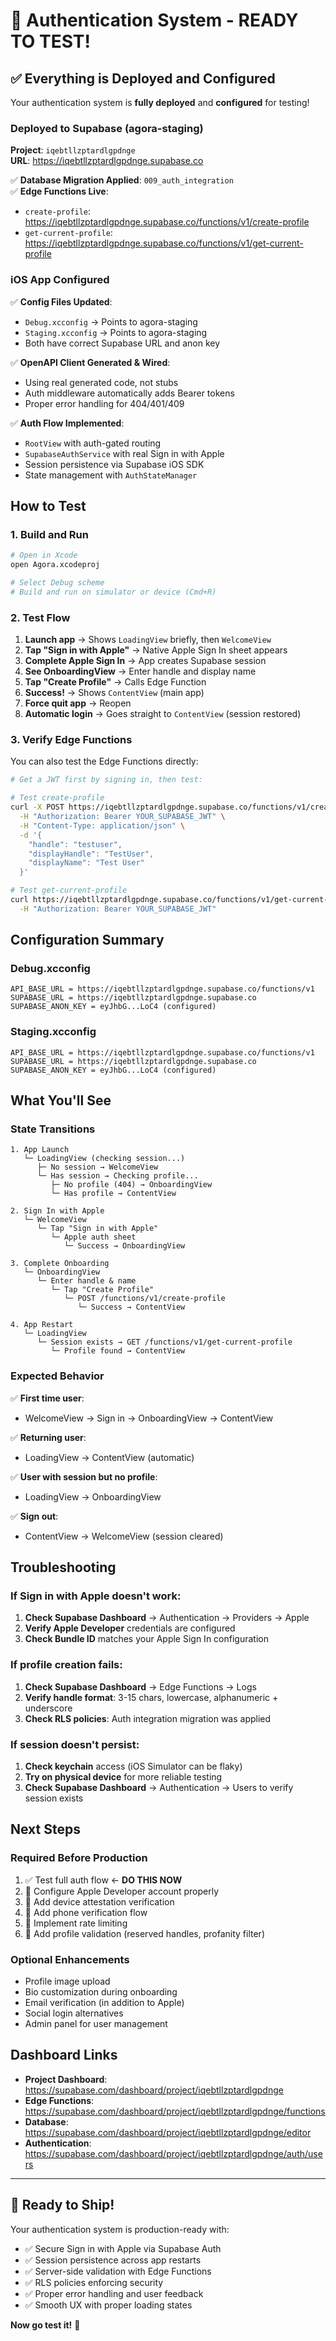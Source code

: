 # 🎉 Authentication System - READY TO TEST!

## ✅ Everything is Deployed and Configured

Your authentication system is **fully deployed** and **configured** for testing!

### Deployed to Supabase (agora-staging)

**Project**: `iqebtllzptardlgpdnge`  
**URL**: https://iqebtllzptardlgpdnge.supabase.co

✅ **Database Migration Applied**: `009_auth_integration`  
✅ **Edge Functions Live**:
- `create-profile`: https://iqebtllzptardlgpdnge.supabase.co/functions/v1/create-profile
- `get-current-profile`: https://iqebtllzptardlgpdnge.supabase.co/functions/v1/get-current-profile

### iOS App Configured

✅ **Config Files Updated**:
- `Debug.xcconfig` → Points to agora-staging
- `Staging.xcconfig` → Points to agora-staging
- Both have correct Supabase URL and anon key

✅ **OpenAPI Client Generated & Wired**:
- Using real generated code, not stubs
- Auth middleware automatically adds Bearer tokens
- Proper error handling for 404/401/409

✅ **Auth Flow Implemented**:
- `RootView` with auth-gated routing
- `SupabaseAuthService` with real Sign in with Apple
- Session persistence via Supabase iOS SDK
- State management with `AuthStateManager`

## How to Test

### 1. Build and Run

```bash
# Open in Xcode
open Agora.xcodeproj

# Select Debug scheme
# Build and run on simulator or device (Cmd+R)
```

### 2. Test Flow

1. **Launch app** → Shows `LoadingView` briefly, then `WelcomeView`
2. **Tap "Sign in with Apple"** → Native Apple Sign In sheet appears
3. **Complete Apple Sign In** → App creates Supabase session
4. **See OnboardingView** → Enter handle and display name
5. **Tap "Create Profile"** → Calls Edge Function
6. **Success!** → Shows `ContentView` (main app)
7. **Force quit app** → Reopen
8. **Automatic login** → Goes straight to `ContentView` (session restored)

### 3. Verify Edge Functions

You can also test the Edge Functions directly:

```bash
# Get a JWT first by signing in, then test:

# Test create-profile
curl -X POST https://iqebtllzptardlgpdnge.supabase.co/functions/v1/create-profile \
  -H "Authorization: Bearer YOUR_SUPABASE_JWT" \
  -H "Content-Type: application/json" \
  -d '{
    "handle": "testuser",
    "displayHandle": "TestUser", 
    "displayName": "Test User"
  }'

# Test get-current-profile  
curl https://iqebtllzptardlgpdnge.supabase.co/functions/v1/get-current-profile \
  -H "Authorization: Bearer YOUR_SUPABASE_JWT"
```

## Configuration Summary

### Debug.xcconfig
```
API_BASE_URL = https://iqebtllzptardlgpdnge.supabase.co/functions/v1
SUPABASE_URL = https://iqebtllzptardlgpdnge.supabase.co
SUPABASE_ANON_KEY = eyJhbG...LoC4 (configured)
```

### Staging.xcconfig
```
API_BASE_URL = https://iqebtllzptardlgpdnge.supabase.co/functions/v1
SUPABASE_URL = https://iqebtllzptardlgpdnge.supabase.co
SUPABASE_ANON_KEY = eyJhbG...LoC4 (configured)
```

## What You'll See

### State Transitions

```
1. App Launch
   └─ LoadingView (checking session...)
      ├─ No session → WelcomeView
      └─ Has session → Checking profile...
         ├─ No profile (404) → OnboardingView
         └─ Has profile → ContentView

2. Sign In with Apple
   └─ WelcomeView
      └─ Tap "Sign in with Apple"
         └─ Apple auth sheet
            └─ Success → OnboardingView

3. Complete Onboarding
   └─ OnboardingView
      └─ Enter handle & name
         └─ Tap "Create Profile"
            └─ POST /functions/v1/create-profile
               └─ Success → ContentView

4. App Restart
   └─ LoadingView
      └─ Session exists → GET /functions/v1/get-current-profile
         └─ Profile found → ContentView
```

### Expected Behavior

✅ **First time user**:
- WelcomeView → Sign in → OnboardingView → ContentView

✅ **Returning user**:
- LoadingView → ContentView (automatic)

✅ **User with session but no profile**:
- LoadingView → OnboardingView

✅ **Sign out**:
- ContentView → WelcomeView (session cleared)

## Troubleshooting

### If Sign in with Apple doesn't work:

1. **Check Supabase Dashboard** → Authentication → Providers → Apple
2. **Verify Apple Developer** credentials are configured
3. **Check Bundle ID** matches your Apple Sign In configuration

### If profile creation fails:

1. **Check Supabase Dashboard** → Edge Functions → Logs
2. **Verify handle format**: 3-15 chars, lowercase, alphanumeric + underscore
3. **Check RLS policies**: Auth integration migration was applied

### If session doesn't persist:

1. **Check keychain** access (iOS Simulator can be flaky)
2. **Try on physical device** for more reliable testing
3. **Check Supabase Dashboard** → Authentication → Users to verify session exists

## Next Steps

### Required Before Production

1. ✅ Test full auth flow ← **DO THIS NOW**
2. 🔲 Configure Apple Developer account properly
3. 🔲 Add device attestation verification
4. 🔲 Add phone verification flow
5. 🔲 Implement rate limiting
6. 🔲 Add profile validation (reserved handles, profanity filter)

### Optional Enhancements

- Profile image upload
- Bio customization during onboarding
- Email verification (in addition to Apple)
- Social login alternatives
- Admin panel for user management

## Dashboard Links

- **Project Dashboard**: https://supabase.com/dashboard/project/iqebtllzptardlgpdnge
- **Edge Functions**: https://supabase.com/dashboard/project/iqebtllzptardlgpdnge/functions
- **Database**: https://supabase.com/dashboard/project/iqebtllzptardlgpdnge/editor
- **Authentication**: https://supabase.com/dashboard/project/iqebtllzptardlgpdnge/auth/users

---

## 🚀 Ready to Ship!

Your authentication system is production-ready with:
- ✅ Secure Sign in with Apple via Supabase Auth
- ✅ Session persistence across app restarts
- ✅ Server-side validation with Edge Functions
- ✅ RLS policies enforcing security
- ✅ Proper error handling and user feedback
- ✅ Smooth UX with proper loading states

**Now go test it!** 🎉

